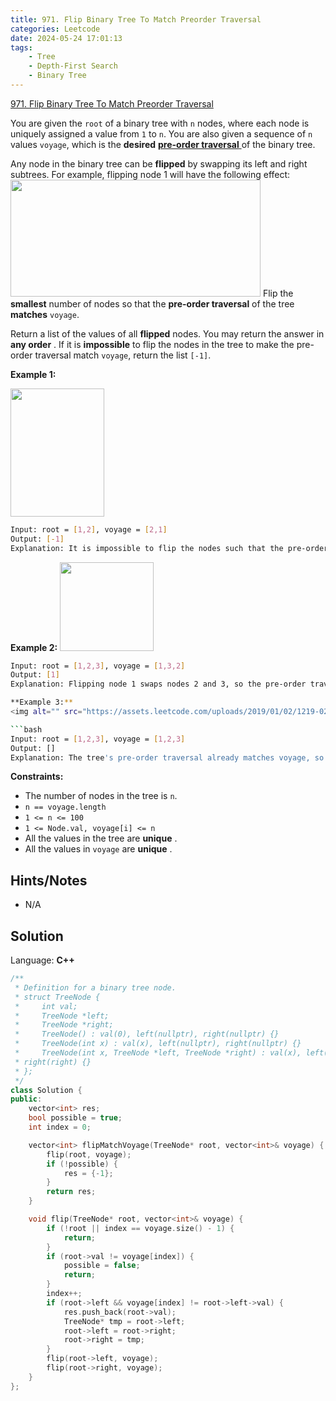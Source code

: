 ```yaml
---
title: 971. Flip Binary Tree To Match Preorder Traversal
categories: Leetcode
date: 2024-05-24 17:01:13
tags:
    - Tree
    - Depth-First Search
    - Binary Tree
---
```


[971. Flip Binary Tree To Match Preorder Traversal](https://leetcode.com/problems/flip-binary-tree-to-match-preorder-traversal/description/)

You are given the `root` of a binary tree with `n` nodes, where each node is uniquely assigned a value from `1` to `n`. You are also given a sequence of `n` values `voyage`, which is the **desired**  <a href="https://en.wikipedia.org/wiki/Tree_traversal#Pre-order" target="_blank">**pre-order traversal** </a> of the binary tree.

Any node in the binary tree can be **flipped**  by swapping its left and right subtrees. For example, flipping node 1 will have the following effect:
<img alt="" src="https://assets.leetcode.com/uploads/2021/02/15/fliptree.jpg" style="width: 400px; height: 187px;">
Flip the **smallest**  number of nodes so that the **pre-order traversal**  of the tree **matches**  `voyage`.

Return a list of the values of all **flipped**  nodes. You may return the answer in **any order** . If it is **impossible**  to flip the nodes in the tree to make the pre-order traversal match `voyage`, return the list `[-1]`.

**Example 1:**

<img alt="" src="https://assets.leetcode.com/uploads/2019/01/02/1219-01.png" style="width: 150px; height: 205px;">

```bash
Input: root = [1,2], voyage = [2,1]
Output: [-1]
Explanation: It is impossible to flip the nodes such that the pre-order traversal matches voyage.
```

**Example 2:**
<img alt="" src="https://assets.leetcode.com/uploads/2019/01/02/1219-02.png" style="width: 150px; height: 142px;">

```bash
Input: root = [1,2,3], voyage = [1,3,2]
Output: [1]
Explanation: Flipping node 1 swaps nodes 2 and 3, so the pre-order traversal matches voyage.```

**Example 3:**
<img alt="" src="https://assets.leetcode.com/uploads/2019/01/02/1219-02.png" style="width: 150px; height: 142px;">

```bash
Input: root = [1,2,3], voyage = [1,2,3]
Output: []
Explanation: The tree's pre-order traversal already matches voyage, so no nodes need to be flipped.
```

**Constraints:**

- The number of nodes in the tree is `n`.
- `n == voyage.length`
- `1 <= n <= 100`
- `1 <= Node.val, voyage[i] <= n`
- All the values in the tree are **unique** .
- All the values in `voyage` are **unique** .

## Hints/Notes

- N/A

## Solution

Language: **C++**

```C++
/**
 * Definition for a binary tree node.
 * struct TreeNode {
 *     int val;
 *     TreeNode *left;
 *     TreeNode *right;
 *     TreeNode() : val(0), left(nullptr), right(nullptr) {}
 *     TreeNode(int x) : val(x), left(nullptr), right(nullptr) {}
 *     TreeNode(int x, TreeNode *left, TreeNode *right) : val(x), left(left),
 * right(right) {}
 * };
 */
class Solution {
public:
    vector<int> res;
    bool possible = true;
    int index = 0;

    vector<int> flipMatchVoyage(TreeNode* root, vector<int>& voyage) {
        flip(root, voyage);
        if (!possible) {
            res = {-1};
        }
        return res;
    }

    void flip(TreeNode* root, vector<int>& voyage) {
        if (!root || index == voyage.size() - 1) {
            return;
        }
        if (root->val != voyage[index]) {
            possible = false;
            return;
        }
        index++;
        if (root->left && voyage[index] != root->left->val) {
            res.push_back(root->val);
            TreeNode* tmp = root->left;
            root->left = root->right;
            root->right = tmp;
        }
        flip(root->left, voyage);
        flip(root->right, voyage);
    }
};
```

